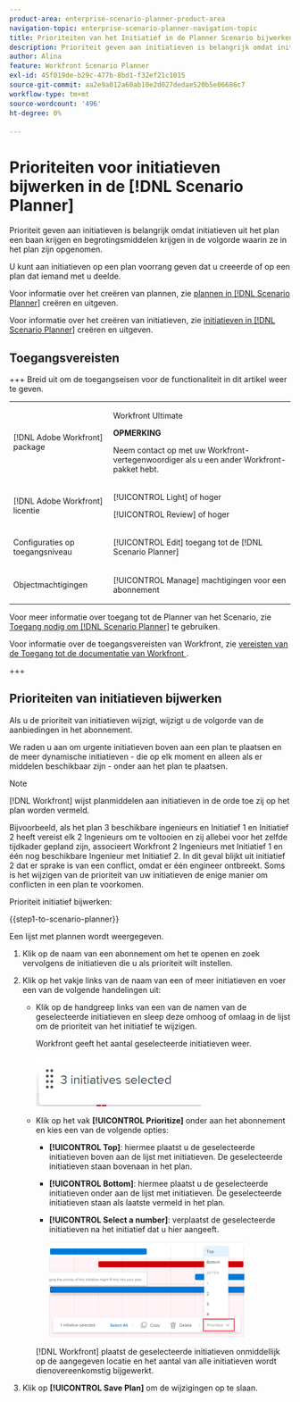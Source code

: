 ```yaml
---
product-area: enterprise-scenario-planner-product-area
navigation-topic: enterprise-scenario-planner-navigation-topic
title: Prioriteiten van het Initiatief in de Planner Scenario bijwerken
description: Prioriteit geven aan initiatieven is belangrijk omdat initiatieven uit het plan een baan krijgen en begrotingsmiddelen krijgen in de volgorde waarin ze in het plan zijn opgenomen.
author: Alina
feature: Workfront Scenario Planner
exl-id: 45f019de-b29c-477b-8bd1-f32ef21c1015
source-git-commit: aa2e9a012a60ab10e2d027dedae520b5e06686c7
workflow-type: tm+mt
source-wordcount: '496'
ht-degree: 0%

---
```


# Prioriteiten voor initiatieven bijwerken in de [!DNL Scenario Planner]

Prioriteit geven aan initiatieven is belangrijk omdat initiatieven uit het plan een baan krijgen en begrotingsmiddelen krijgen in de volgorde waarin ze in het plan zijn opgenomen.

U kunt aan initiatieven op een plan voorrang geven dat u creeerde of op een plan dat iemand met u deelde.

Voor informatie over het creëren van plannen, zie [ plannen in  [!DNL Scenario Planner]](../scenario-planner/create-and-edit-plans.md) creëren en uitgeven.

Voor informatie over het creëren van initiatieven, zie [ initiatieven in  [!DNL Scenario Planner]](../scenario-planner/create-and-edit-initiatives.md) creëren en uitgeven.

## Toegangsvereisten

+++ Breid uit om de toegangseisen voor de functionaliteit in dit artikel weer te geven. 

<table style="table-layout:auto"> 
 <col> 
 <col> 
 <tbody> 
  <tr> 
   <td> <p>[!DNL Adobe Workfront] package</p> </td> 
   <td> 
   <p>Workfront Ultimate</p>
<p><b>OPMERKING</b></p>
<p>Neem contact op met uw Workfront-vertegenwoordiger als u een ander Workfront-pakket hebt.</p>
   </td> 
  </tr> 
  <tr> 
   <td> <p>[!DNL Adobe Workfront] licentie</p> </td> 
   <td> <p>[!UICONTROL Light] of hoger</p> 
   <p>[!UICONTROL Review] of hoger</p> </td> 
  </tr> 
    <tr> 
   <td>Configuraties op toegangsniveau</td> 
   <td> <p>[!UICONTROL Edit] toegang tot de [!DNL Scenario Planner]</p> </td> 
  </tr> 
  <tr> 
   <td> <p>Objectmachtigingen </p> </td> 
   <td> <p>[!UICONTROL Manage] machtigingen voor een abonnement</p> </td> 
  </tr> 
 </tbody> 
</table>

Voor meer informatie over toegang tot de Planner van het Scenario, zie [ Toegang nodig om  [!DNL Scenario Planner]](../scenario-planner/access-needed-to-use-sp.md) te gebruiken.

Voor informatie over de toegangsvereisten van Workfront, zie [ vereisten van de Toegang tot de documentatie van Workfront ](/help/quicksilver/administration-and-setup/add-users/access-levels-and-object-permissions/access-level-requirements-in-documentation.md).

+++

<!--<table style="table-layout:auto"> 
 <col> 
 <col> 
 <tbody> 
  <tr> 
   <td> <p>[!DNL Adobe Workfront] plan*</p> </td> 
   <td> <ul></li>
   <li><p>New: Ultimate </p></li>
   <p>The Scenario Planner is not available for the new Workfront Select or Workfront Prime plans. </p>
   <li><p>Current: [!UICONTROL Business] or higher</p></ul>
   </td> 
  </tr> 
  <tr> 
   <td> <p>[!DNL Adobe Workfront] license*</p> </td> 
   <td> <p>New: Light or higher</p> 
   <p>Current: [!UICONTROL Review] or higher</p> </td> 
  </tr> 
  <tr> 
   <td>Product* </td> 
   <td> <ul><li><p>For the new Workfront plans:</p><p> Adobe Workfront</li></p>
   <li><p>For the current Workfront plans: </p>
   <p>Adobe Workfront</p> <p>Adobe Workfront Scenario Planner</p></li></ul>
   
   <p>For more information, see <a href="../scenario-planner/access-needed-to-use-sp.md" class="MCXref xref">Access needed to use the [!DNL Scenario Planner]</a>. </p> </td> 
  </tr> 
  <tr data-mc-conditions=""> 
   <td>Access level </td> 
   <td> <p>[!UICONTROL Edit] access to the [!DNL Scenario Planner]</p> </td> 
  </tr> 
  <tr data-mc-conditions=""> 
   <td> <p>Object permissions </p> </td> 
   <td> <p>[!UICONTROL Manage] permissions to a plan</p> <p>For information on requesting additional access to a plan, see <a href="../scenario-planner/request-access-to-plan.md" class="MCXref xref">Request access to a plan in the [!DNL Scenario Planner]</a>.</p> </td> 
  </tr> 
 </tbody> 
</table>-->

## Prioriteiten van initiatieven bijwerken

Als u de prioriteit van initiatieven wijzigt, wijzigt u de volgorde van de aanbiedingen in het abonnement.

We raden u aan om urgente initiatieven boven aan een plan te plaatsen en de meer dynamische initiatieven - die op elk moment en alleen als er middelen beschikbaar zijn - onder aan het plan te plaatsen.

>[!NOTE]
>
>[!DNL Workfront] wijst planmiddelen aan initiatieven in de orde toe zij op het plan worden vermeld.
>
>Bijvoorbeeld, als het plan 3 beschikbare ingenieurs en Initiatief 1 en Initiatief 2 heeft vereist elk 2 Ingenieurs om te voltooien en zij allebei voor het zelfde tijdkader gepland zijn, associeert Workfront 2 Ingenieurs met Initiatief 1 en één nog beschikbare Ingenieur met Initiatief 2. In dit geval blijkt uit initiatief 2 dat er sprake is van een conflict, omdat er één engineer ontbreekt. Soms is het wijzigen van de prioriteit van uw initiatieven de enige manier om conflicten in een plan te voorkomen.

Prioriteit initiatief bijwerken:

{{step1-to-scenario-planner}}

Een lijst met plannen wordt weergegeven.

1. Klik op de naam van een abonnement om het te openen en zoek vervolgens de initiatieven die u als prioriteit wilt instellen.
1. Klik op het vakje links van de naam van een of meer initiatieven en voer een van de volgende handelingen uit:

   * Klik op de handgreep links van een van de namen van de geselecteerde initiatieven en sleep deze omhoog of omlaag in de lijst om de prioriteit van het initiatief te wijzigen.

     Workfront geeft het aantal geselecteerde initiatieven weer.

     ![ Multi select initiatiefaantal ](assets/multi-select-initiative-number.png)

   * Klik op het vak **[!UICONTROL Prioritize]** onder aan het abonnement en kies een van de volgende opties:

      * **[!UICONTROL Top]**: hiermee plaatst u de geselecteerde initiatieven boven aan de lijst met initiatieven. De geselecteerde initiatieven staan bovenaan in het plan.
      * **[!UICONTROL Bottom]**: hiermee plaatst u de geselecteerde initiatieven onder aan de lijst met initiatieven. De geselecteerde initiatieven staan als laatste vermeld in het plan.
      * **[!UICONTROL Select a number]**: verplaatst de geselecteerde initiatieven na het initiatief dat u hier aangeeft.

        ![ Prioritize initiatieven ](assets/prioritize-initiatives-expanded-highlighted-350x171.png)

     [!DNL Workfront] plaatst de geselecteerde initiatieven onmiddellijk op de aangegeven locatie en het aantal van alle initiatieven wordt dienovereenkomstig bijgewerkt.

1. Klik op **[!UICONTROL Save Plan]** om de wijzigingen op te slaan.
